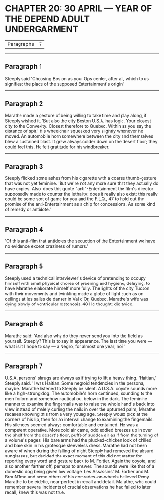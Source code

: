 # CHAPTER 20: 30 APRIL — YEAR OF THE DEPEND ADULT UNDERGARMENT

| | |
|------------|-----|
| Paragraphs |7|

---
## Paragraph 1

Steeply said 'Choosing Boston as your Ops center, after all, which to us signifies: the place of the supposed Entertainment's origin.'

---
## Paragraph 2

Marathe made a gesture of being willing to take time and play along, if Steeply wished it. 'But also the city Boston U.S.A. has logic. Your closest city to the Convexity. Closest therefore to Quebec. Within as you say the distance of spit.' His wheelchair squeaked very slightly whenever he moved. An automobile horn somewhere between the city and themselves blew a sustained blast. It grew always colder down on the desert floor; they could feel this. He felt gratitude for his windbreaker.

---
## Paragraph 3

Steeply flicked some ashes from his cigarette with a coarse thumb-gesture that was not yet feminine. 'But we're not any more sure that they actually do have copies. Also, does this quote "anti"-Entertainment the film's director supposedly made to counter the lethality: does it really also exist; this really could be some sort of game for you and the F.L.Q., 47 to hold out the promise of the anti-Entertainment as a chip for concessions. As some kind of remedy or antidote.'

---
## Paragraph 4

'Of this anti-film that antidotes the seduction of the Entertainment we have no evidence except craziness of rumors.'

---
## Paragraph 5

Steeply used a technical interviewer's device of pretending to occupy himself with small physical chores of preening and hygiene, delaying, to have Marathe elaborate himself more fully. The lights of the city Tucson with their movements and twinkling made a globe of light such as on ceilings at les salles de danser in Val d'Or, Quebec. Marathe's wife was dying slowly of ventricular restenosis. 48 He thought: die twice.

---
## Paragraph 6

Marathe said: 'And also why do they never send you into the field as yourself. Steeply? This is to say in appearance. The last time you were — what is it I hope to say — a Negro, for almost one year, no?'

---
## Paragraph 7

U.S.A. persons' shrugs are always as if trying to lift a heavy thing. 'Haitian,' Steeply said. 'I was Haitian. Some negroid tendencies in the persona, maybe.' Marathe listened to Steeply be silent. A U.S.A. coyote sounds more like a high-strung dog. The automobile's horn continued, sounding to the men forlorn and somehow nautical out below in the dark. The feminine manner to examine the fingernails was to raise the whole hand's back into view instead of malely curling the nails in over the upturned palm; Marathe recalled knowing this from a very young age. Steeply would pick at the corners of his lip, then for an interval change to examining the fingernails. His silences seemed always comfortable and contained. He was a competent operative. More cold air came, odd eddied breezes up in over the shelf from the desert's floor, puffs of sudden air as if from the turning of a volume's pages. His bare arms had the plucked-chicken look of chilled and bare skin in his grotesque sleeveless dress. Marathe had not been aware of when during the falling of night Steeply had removed the absurd sunglasses, but decided the exact moment of this did not matter for reporting every word and gesture back to M. Fortier. Again the coyote, and also another farther off, perhaps to answer. The sounds were like that of a domestic dog being given low voltage. Les Assassins' M. Fortier and M. BrouNTme and some others of his comrades-on-wheels believed Remy Marathe to be eidetic, near-perfect in recall and detail. Marathe, who could remember several incidents of crucial observations he had failed to later recall, knew this was not true.
